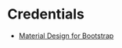 # Credentials
* [Material Design for Bootstrap](https://fezvrasta.github.io/bootstrap-material-design)